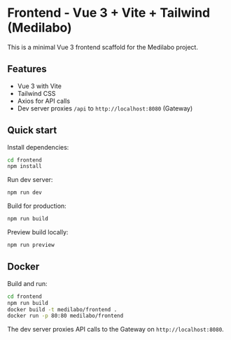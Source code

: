 # Frontend - Vue 3 + Vite + Tailwind (Medilabo)

This is a minimal Vue 3 frontend scaffold for the Medilabo project.

## Features
- Vue 3 with Vite
- Tailwind CSS
- Axios for API calls
- Dev server proxies `/api` to `http://localhost:8080` (Gateway)

## Quick start

Install dependencies:

```bash
cd frontend
npm install
```

Run dev server:

```bash
npm run dev
```

Build for production:

```bash
npm run build
```

Preview build locally:

```bash
npm run preview
```

## Docker

Build and run:

```bash
cd frontend
npm run build
docker build -t medilabo/frontend .
docker run -p 80:80 medilabo/frontend
```

The dev server proxies API calls to the Gateway on `http://localhost:8080`.


